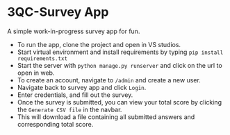 # 3QC-Survey App

A simple work-in-progress survey app for fun. 
- To run the app, clone the project and open in VS studios.
- Start virtual environment and install requirements by typing `pip install requirements.txt`
- Start the server with `python manage.py runserver` and click on the url to open in web.
- To create an account, navigate to `/admin` and create a new user. 
- Navigate back to survey app and click `Login`.
- Enter credentials, and fill out the survey.
- Once the survey is submitted, you can view your total score by clicking the `Generate CSV file` in the navbar.
- This will download a file containing all submitted answers and corresponding total score. 
